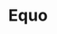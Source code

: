 ---
layout: default
title: Equo
subTitle: The Modern Framework for Desktop application development
description: Build, test, and distribute state of the art desktop applications based on Java, JavaScript, HTML, and CSS. A truly web experience now in the desktop.
---